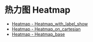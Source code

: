 # 热力图 Heatmap
[]()
- [Heatmap - Heatmap_with_label_show](/pyecharts/Heatmap/heatmap_with_label_show.md 'include :type=code')
- [Heatmap - Heatmap_on_cartesian](/pyecharts/Heatmap/heatmap_on_cartesian.md 'include :type=code')
- [Heatmap - Heatmap_base](/pyecharts/Heatmap/heatmap_base.md 'include :type=code')
